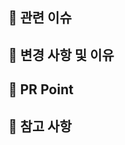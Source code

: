 ## 📌 관련 이슈
<!-- pull request merge와 함께 이슈를 닫으려면 --> 
<!-- closed #Issue_number를 적어주세요 -->
  

## 📌 변경 사항 및 이유
<!-- 변경한 내용과 그 이유를 적어주세요. -->


## 📌 PR Point
<!-- 리뷰어 분들이 집중적으로 보셨으면 하는 내용을 적어주세요 -->


## 📌 참고 사항
<!-- 참고할 사항이 있다면 적어주세요. -->
